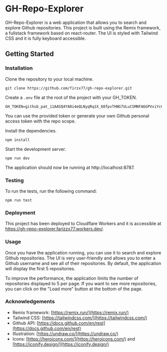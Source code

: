 # GH-Repo-Explorer

GH-Repo-Explorer is a web application that allows you to search and explore Github repositories. This project is built using the Remix framework, a fullstack framework based on react-router. The UI is styled with Tailwind CSS and it is fully keyboard accessible.

## Getting Started

### Installation

Clone the repository to your local machine.

```
git clone https://github.com/firzx77/gh-repo-explorer.git
```

Create a `.env` file at the root of the project with your GH_TOKEN.

```
GH_TOKEN=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
```

You can use the provided token or generate your own Github personal access token with the repo scope.

Install the dependencies.

```
npm install
```

Start the development server.

```
npm run dev
```

The application should now be running at http://localhost:8787.

### Testing

To run the tests, run the following command:

```
npm run test
```

### Deployment

This project has been deployed to Cloudflare Workers and it is accessible at https://gh-repo-explorer.farizzx77.workers.dev/.

### Usage

Once you have the application running, you can use it to search and explore Github repositories. The UI is very user-friendly and allows you to enter a Github username and see all of their repositories. By default, the application will display the first 5 repositories.

To improve the performance, the application limits the number of repositories displayed to 5 per page. If you want to see more repositories, you can click on the "Load more" button at the bottom of the page.

### Acknowledgements

- Remix framework: [https://remix.run/](https://remix.run/)
- Tailwind CSS: [https://tailwindcss.com/](https://tailwindcss.com/)
- Github API: [https://docs.github.com/en/rest](https://docs.github.com/en/rest)
- Illustration: [https://undraw.co/](https://undraw.co/)
- Icons: [https://heroicons.com/](https://heroicons.com/) and [https://iconify.design/](https://iconify.design/)
